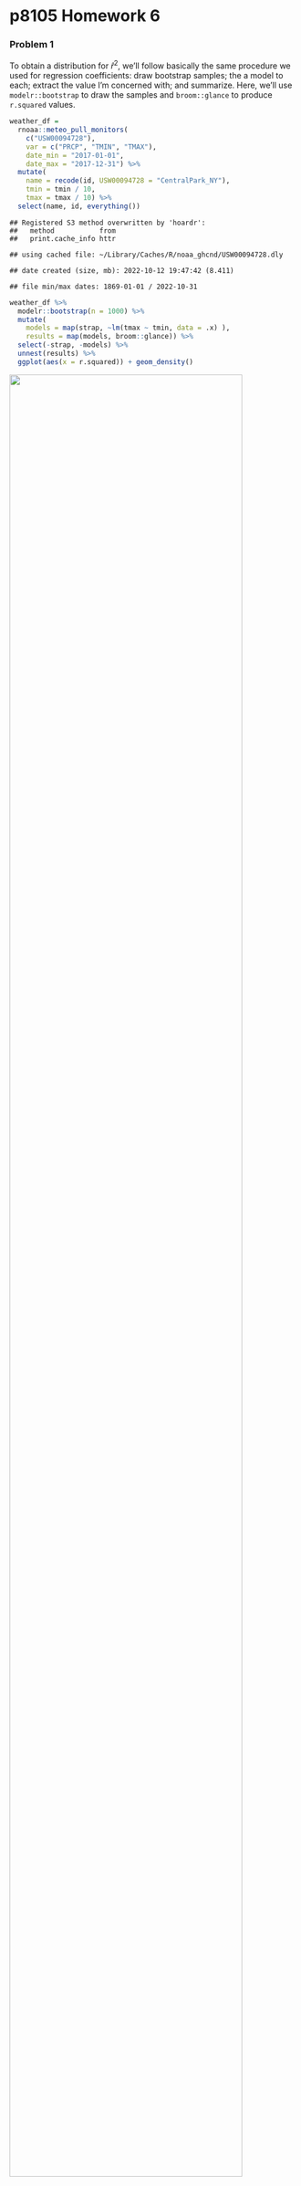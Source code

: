 p8105 Homework 6
================

### Problem 1

To obtain a distribution for $\hat{r}^2$, we’ll follow basically the
same procedure we used for regression coefficients: draw bootstrap
samples; the a model to each; extract the value I’m concerned with; and
summarize. Here, we’ll use `modelr::bootstrap` to draw the samples and
`broom::glance` to produce `r.squared` values.

``` r
weather_df = 
  rnoaa::meteo_pull_monitors(
    c("USW00094728"),
    var = c("PRCP", "TMIN", "TMAX"), 
    date_min = "2017-01-01",
    date_max = "2017-12-31") %>%
  mutate(
    name = recode(id, USW00094728 = "CentralPark_NY"),
    tmin = tmin / 10,
    tmax = tmax / 10) %>%
  select(name, id, everything())
```

    ## Registered S3 method overwritten by 'hoardr':
    ##   method           from
    ##   print.cache_info httr

    ## using cached file: ~/Library/Caches/R/noaa_ghcnd/USW00094728.dly

    ## date created (size, mb): 2022-10-12 19:47:42 (8.411)

    ## file min/max dates: 1869-01-01 / 2022-10-31

``` r
weather_df %>% 
  modelr::bootstrap(n = 1000) %>% 
  mutate(
    models = map(strap, ~lm(tmax ~ tmin, data = .x) ),
    results = map(models, broom::glance)) %>% 
  select(-strap, -models) %>% 
  unnest(results) %>% 
  ggplot(aes(x = r.squared)) + geom_density()
```

<img src="p8105_hw6_xd2268_files/figure-gfm/unnamed-chunk-1-1.png" width="90%" />

In this example, the $\hat{r}^2$ value is high, and the upper bound at 1
may be a cause for the generally skewed shape of the distribution. If we
wanted to construct a confidence interval for $R^2$, we could take the
2.5% and 97.5% quantiles of the estimates across bootstrap samples.
However, because the shape isn’t symmetric, using the mean +/- 1.96
times the standard error probably wouldn’t work well.

We can produce a distribution for $\log(\beta_0 * \beta1)$ using a
similar approach, with a bit more wrangling before we make our plot.

``` r
weather_df %>% 
  modelr::bootstrap(n = 1000) %>% 
  mutate(
    models = map(strap, ~lm(tmax ~ tmin, data = .x) ),
    results = map(models, broom::tidy)) %>% 
  select(-strap, -models) %>% 
  unnest(results) %>% 
  select(id = `.id`, term, estimate) %>% 
  pivot_wider(
    names_from = term, 
    values_from = estimate) %>% 
  rename(beta0 = `(Intercept)`, beta1 = tmin) %>% 
  mutate(log_b0b1 = log(beta0 * beta1)) %>% 
  ggplot(aes(x = log_b0b1)) + geom_density()
```

<img src="p8105_hw6_xd2268_files/figure-gfm/unnamed-chunk-2-1.png" width="90%" />

As with $r^2$, this distribution is somewhat skewed and has some
outliers.

The point of this is not to say you should always use the bootstrap –
it’s possible to establish “large sample” distributions for strange
parameters / values / summaries in a lot of cases, and those are great
to have. But it is helpful to know that there’s a way to do inference
even in tough cases.

### Problem 2

``` r
homicide_data = read_csv("./data/homicide_data.csv")
```

    ## Rows: 52179 Columns: 12
    ## ── Column specification ────────────────────────────────────────────────────────
    ## Delimiter: ","
    ## chr (9): uid, victim_last, victim_first, victim_race, victim_age, victim_sex...
    ## dbl (3): reported_date, lat, lon
    ## 
    ## ℹ Use `spec()` to retrieve the full column specification for this data.
    ## ℹ Specify the column types or set `show_col_types = FALSE` to quiet this message.

-   Create a `city_state` variable (e.g. “Baltimore, MD”), and a binary
    variable indicating whether the homicide is solved. Omit cities
    Dallas, TX; Phoenix, AZ; and Kansas City, MO – these don’t report
    victim race. Also omit Tulsa, AL – this is a data entry mistake. For
    this problem, limit your analysis those for whom `victim_race` is
    `white` or `black`. Be sure that `victim_age` is numeric.

``` r
homicide = homicide_data %>% 
  mutate(
    city_state = str_c(city, ', ', state),
    solved = ifelse(disposition %in% c("Closed without arrest", "Open/No arrest"), FALSE, TRUE),
    victim_age = as.numeric(victim_age)
  ) %>% 
  filter(
    !city_state %in% c("Dallas, TX", "Phoenix, AZ", "Kansas City, MO", "Tulsa, AL"),
    victim_race %in% c("White", "Black")
    )
```

-   For the city of Baltimore, MD, use the `glm` function to fit a
    logistic regression with resolved vs unresolved as the outcome and
    victim age, sex and race as predictors. Save the output of `glm` as
    an R object; apply the `broom::tidy` to this object; and obtain the
    estimate and confidence interval of the adjusted **odds ratio** for
    solving homicides comparing male victims to female victims keeping
    all other variables fixed.

``` r
baltimore_df = 
  homicide %>% 
  filter(city == "Baltimore")

bal_logistic = 
  baltimore_df %>% 
  glm(solved ~ victim_age + victim_sex + victim_race, data = ., family = binomial()) %>% 
  broom::tidy()

bal_logistic
```

    ## # A tibble: 4 × 5
    ##   term             estimate std.error statistic  p.value
    ##   <chr>               <dbl>     <dbl>     <dbl>    <dbl>
    ## 1 (Intercept)       0.310     0.171        1.81 7.04e- 2
    ## 2 victim_age       -0.00673   0.00332     -2.02 4.30e- 2
    ## 3 victim_sexMale   -0.854     0.138       -6.18 6.26e-10
    ## 4 victim_raceWhite  0.842     0.175        4.82 1.45e- 6

``` r
bal_logistic %>% 
  mutate(
    OR = exp(estimate),
    conf_low = exp(estimate - 1.96 * std.error),
    conf_high = exp(estimate + 1.96 * std.error)) %>%
  select(term, Log_OR = estimate, OR, conf_low, conf_high) %>% 
  filter(term == "victim_sexMale") %>% 
  knitr::kable(digits = 3)
```

| term           | Log_OR |    OR | conf_low | conf_high |
|:---------------|-------:|------:|---------:|----------:|
| victim_sexMale | -0.854 | 0.426 |    0.325 |     0.558 |

The output of `glm` was saved as `bal_logistic`. As shown in the output,
for solving homicides comparing male victims to female victims keeping
all other variables fixed, the estimate adjusted OR is 0.426, and
confidence interval of the adjusted OR is (0.325, 0.558).

-   Now run `glm` for each of the cities in your dataset, and extract
    the adjusted odds ratio (and CI) for solving homicides comparing
    male victims to female victims. Do this within a “tidy” pipeline,
    making use of `purrr::map`, list columns, and `unnest` as necessary
    to create a dataframe with estimated ORs and CIs for each city.

Firstly, write a function:

``` r
city_logistic = function(df) {
  
    glm(solved ~ victim_age + victim_sex + victim_race, data = df, family = binomial()) %>% 
    broom::tidy() %>% 
    mutate(
      OR = exp(estimate),
      conf_low = exp(estimate - 1.96 * std.error),
      conf_high = exp(estimate + 1.96 * std.error)) %>%
    select(term, Log_OR = estimate, OR, conf_low, conf_high)
  
}
```

Apply this function to the `homicide` dataframe:

``` r
cities_logistic = 
  homicide %>% 
  filter(victim_sex %in% c("Female", "Male")) %>% 
  nest(df = -city_state) %>% 
  mutate(
    outcome = map(df, city_logistic)
  ) %>% 
  unnest(outcome) %>% 
  select(-df) %>% 
  filter(term == "victim_sexMale")
```

Here is the dataframe with estimated adjusted ORs and CIs for each city
for solving homicides comparing male victims to female victims.

``` r
cities_logistic %>% 
  knitr::kable(digits = 3)
```

| city_state         | term           | Log_OR |    OR | conf_low | conf_high |
|:-------------------|:---------------|-------:|------:|---------:|----------:|
| Albuquerque, NM    | victim_sexMale |  0.570 | 1.767 |    0.831 |     3.761 |
| Atlanta, GA        | victim_sexMale |  0.000 | 1.000 |    0.684 |     1.463 |
| Baltimore, MD      | victim_sexMale | -0.854 | 0.426 |    0.325 |     0.558 |
| Baton Rouge, LA    | victim_sexMale | -0.964 | 0.381 |    0.209 |     0.695 |
| Birmingham, AL     | victim_sexMale | -0.139 | 0.870 |    0.574 |     1.318 |
| Boston, MA         | victim_sexMale | -0.404 | 0.667 |    0.354 |     1.260 |
| Buffalo, NY        | victim_sexMale | -0.653 | 0.521 |    0.290 |     0.935 |
| Charlotte, NC      | victim_sexMale | -0.123 | 0.884 |    0.557 |     1.403 |
| Chicago, IL        | victim_sexMale | -0.891 | 0.410 |    0.336 |     0.501 |
| Cincinnati, OH     | victim_sexMale | -0.917 | 0.400 |    0.236 |     0.677 |
| Columbus, OH       | victim_sexMale | -0.630 | 0.532 |    0.378 |     0.750 |
| Denver, CO         | victim_sexMale | -0.736 | 0.479 |    0.236 |     0.971 |
| Detroit, MI        | victim_sexMale | -0.541 | 0.582 |    0.462 |     0.734 |
| Durham, NC         | victim_sexMale | -0.208 | 0.812 |    0.392 |     1.683 |
| Fort Worth, TX     | victim_sexMale | -0.402 | 0.669 |    0.397 |     1.127 |
| Fresno, CA         | victim_sexMale |  0.289 | 1.335 |    0.580 |     3.071 |
| Houston, TX        | victim_sexMale | -0.341 | 0.711 |    0.558 |     0.907 |
| Indianapolis, IN   | victim_sexMale | -0.085 | 0.919 |    0.679 |     1.242 |
| Jacksonville, FL   | victim_sexMale | -0.329 | 0.720 |    0.537 |     0.966 |
| Las Vegas, NV      | victim_sexMale | -0.178 | 0.837 |    0.608 |     1.154 |
| Long Beach, CA     | victim_sexMale | -0.891 | 0.410 |    0.156 |     1.082 |
| Los Angeles, CA    | victim_sexMale | -0.413 | 0.662 |    0.458 |     0.956 |
| Louisville, KY     | victim_sexMale | -0.712 | 0.491 |    0.305 |     0.790 |
| Memphis, TN        | victim_sexMale | -0.324 | 0.723 |    0.529 |     0.988 |
| Miami, FL          | victim_sexMale | -0.663 | 0.515 |    0.304 |     0.872 |
| Milwaukee, wI      | victim_sexMale | -0.319 | 0.727 |    0.499 |     1.060 |
| Minneapolis, MN    | victim_sexMale | -0.054 | 0.947 |    0.478 |     1.875 |
| Nashville, TN      | victim_sexMale |  0.034 | 1.034 |    0.685 |     1.562 |
| New Orleans, LA    | victim_sexMale | -0.536 | 0.585 |    0.422 |     0.811 |
| New York, NY       | victim_sexMale | -1.338 | 0.262 |    0.138 |     0.499 |
| Oakland, CA        | victim_sexMale | -0.574 | 0.563 |    0.365 |     0.868 |
| Oklahoma City, OK  | victim_sexMale | -0.026 | 0.974 |    0.624 |     1.520 |
| Omaha, NE          | victim_sexMale | -0.961 | 0.382 |    0.203 |     0.721 |
| Philadelphia, PA   | victim_sexMale | -0.701 | 0.496 |    0.378 |     0.652 |
| Pittsburgh, PA     | victim_sexMale | -0.842 | 0.431 |    0.265 |     0.700 |
| Richmond, VA       | victim_sexMale |  0.006 | 1.006 |    0.498 |     2.033 |
| San Antonio, TX    | victim_sexMale | -0.350 | 0.705 |    0.398 |     1.249 |
| Sacramento, CA     | victim_sexMale | -0.402 | 0.669 |    0.335 |     1.337 |
| Savannah, GA       | victim_sexMale | -0.143 | 0.867 |    0.422 |     1.780 |
| San Bernardino, CA | victim_sexMale | -0.692 | 0.500 |    0.171 |     1.462 |
| San Diego, CA      | victim_sexMale | -0.884 | 0.413 |    0.200 |     0.855 |
| San Francisco, CA  | victim_sexMale | -0.498 | 0.608 |    0.317 |     1.165 |
| St. Louis, MO      | victim_sexMale | -0.352 | 0.703 |    0.530 |     0.932 |
| Stockton, CA       | victim_sexMale |  0.301 | 1.352 |    0.621 |     2.942 |
| Tampa, FL          | victim_sexMale | -0.214 | 0.808 |    0.348 |     1.876 |
| Tulsa, OK          | victim_sexMale | -0.025 | 0.976 |    0.614 |     1.552 |
| Washington, DC     | victim_sexMale | -0.370 | 0.691 |    0.469 |     1.018 |

-   Create a plot that shows the estimated ORs and CIs for each city.
    Organize cities according to estimated OR, and comment on the plot.

``` r
cities_logistic %>% 
  mutate(
    city_state = fct_reorder(city_state, OR)
  ) %>% 
  ggplot(aes(x = city_state, y = OR)) +
  geom_point() +
  geom_errorbar(aes(ymin = conf_low, ymax = conf_high)) +
  theme(axis.text.x = element_text(
      angle = 90, vjust = 0.5, hjust = 1)) +
  labs(
    title = "Estimated ORs and CIs for Each City",
    x = "City",
    y = "Estimated OR and CI"
  )
```

<img src="p8105_hw6_xd2268_files/figure-gfm/unnamed-chunk-9-1.png" width="90%" />

According to this plot, NYC has the lowest estimated adjusted OR for
solving homicides comparing male victims to female victims, and
Albuquerque has the highest. The majority of cities have ORs that are
lower than 1, while a lot of them have CIs crossing the null value 1.

### Problem 3

-   Load and clean the data for regression analysis (i.e. convert
    numeric to factor where appropriate, check for missing data, etc.).

``` r
birthweight = read_csv("./data/birthweight.csv") %>% 
  mutate(
    babysex = factor(babysex, levels=c(1, 2), labels = c('Male','Female')),
    frace = factor(frace, levels=c(1, 2, 3, 4, 8, 9), labels = c('White','Black','Asian','Puerto Rican','Other','Unknown')),
    malform = factor(malform, levels=c(0, 1), labels = c('absent','present')),
    mrace = factor(mrace, levels=c(1, 2, 3, 4, 8), labels = c('White','Black','Asian','Puerto Rican','Other'))
  )
```

    ## Rows: 4342 Columns: 20
    ## ── Column specification ────────────────────────────────────────────────────────
    ## Delimiter: ","
    ## dbl (20): babysex, bhead, blength, bwt, delwt, fincome, frace, gaweeks, malf...
    ## 
    ## ℹ Use `spec()` to retrieve the full column specification for this data.
    ## ℹ Specify the column types or set `show_col_types = FALSE` to quiet this message.

``` r
birthweight %>% drop_na()
```

    ## # A tibble: 4,342 × 20
    ##    babysex bhead blength   bwt delwt fincome frace gaweeks malform menarche
    ##    <fct>   <dbl>   <dbl> <dbl> <dbl>   <dbl> <fct>   <dbl> <fct>      <dbl>
    ##  1 Female     34      51  3629   177      35 White    39.9 absent        13
    ##  2 Male       34      48  3062   156      65 Black    25.9 absent        14
    ##  3 Female     36      50  3345   148      85 White    39.9 absent        12
    ##  4 Male       34      52  3062   157      55 White    40   absent        14
    ##  5 Female     34      52  3374   156       5 White    41.6 absent        13
    ##  6 Male       33      52  3374   129      55 White    40.7 absent        12
    ##  7 Female     33      46  2523   126      96 Black    40.3 absent        14
    ##  8 Female     33      49  2778   140       5 White    37.4 absent        12
    ##  9 Male       36      52  3515   146      85 White    40.3 absent        11
    ## 10 Male       33      50  3459   169      75 Black    40.7 absent        12
    ## # … with 4,332 more rows, and 10 more variables: mheight <dbl>, momage <dbl>,
    ## #   mrace <fct>, parity <dbl>, pnumlbw <dbl>, pnumsga <dbl>, ppbmi <dbl>,
    ## #   ppwt <dbl>, smoken <dbl>, wtgain <dbl>
    ## # ℹ Use `print(n = ...)` to see more rows, and `colnames()` to see all variable names

Four categorical variables `babysex`, `frace`, `malform`, and `mrace`
are converted to factor. And the number of rows is always why 4342
whether `drop_na` works or not. We can tell there is no missing value in
this dataset.

-   Propose a regression model for birthweight. This model may be based
    on a hypothesized structure for the factors that underly
    birthweight, on a data-driven model-building process, or a
    combination of the two. Describe your modeling process and show a
    plot of model residuals against fitted values – use
    `add_predictions` and `add_residuals` in making this plot.

We are interested in the association between baby’s length at birth and
baby birth weight. Firstly, make a sctterplot between these two:

``` r
birthweight %>% 
  ggplot(aes(x = blength, y = bwt)) + 
  geom_point(alpha = .3)
```

<img src="p8105_hw6_xd2268_files/figure-gfm/unnamed-chunk-11-1.png" width="90%" />

We a tell an approximately linear relationship between length and
weight. Then, try to build a linear regression model:

``` r
lmodel_a = lm(bwt ~ blength, data = birthweight)

lmodel_a %>% 
  broom::tidy()
```

    ## # A tibble: 2 × 5
    ##   term        estimate std.error statistic   p.value
    ##   <chr>          <dbl>     <dbl>     <dbl>     <dbl>
    ## 1 (Intercept)   -3841.     95.1      -40.4 5.44e-303
    ## 2 blength         140.      1.91      73.2 0

``` r
birthweight %>% 
  add_predictions(lmodel_a) %>% 
  ggplot(aes(x = blength, y = bwt)) + 
  geom_point(alpha = .3) + 
  geom_line(aes(y = pred), color = "red")
```

<img src="p8105_hw6_xd2268_files/figure-gfm/unnamed-chunk-12-1.png" width="90%" />

Show a plot of model residuals against fitted values:

``` r
birthweight %>% 
  add_predictions(lmodel_a) %>% 
  add_residuals(lmodel_a) %>% 
  ggplot(aes(x = pred, y = resid)) + 
  geom_point(alpha = .3) +
  labs(
    title = "Plot of Model Residuals against Fitted Values",
    x = "Fitted Value",
    y = "Residual"
  )
```

<img src="p8105_hw6_xd2268_files/figure-gfm/unnamed-chunk-13-1.png" width="90%" />

The plot implies heteroscedasticity problem – it seems the residuals and
the fitted values are correlated.

-   Compare your model to two others:

One using length at birth and gestational age as predictors (main
effects only).

``` r
lmodel_b = lm(bwt ~ blength + gaweeks, data = birthweight)

lmodel_b %>% 
  broom::tidy()
```

    ## # A tibble: 3 × 5
    ##   term        estimate std.error statistic  p.value
    ##   <chr>          <dbl>     <dbl>     <dbl>    <dbl>
    ## 1 (Intercept)  -4348.      98.0      -44.4 0       
    ## 2 blength        129.       1.99      64.6 0       
    ## 3 gaweeks         27.0      1.72      15.7 2.36e-54

One using head circumference, length, sex, and all interactions
(including the three-way interaction) between these.

``` r
lmodel_c = lm(bwt ~ bhead * blength * babysex, data = birthweight)

lmodel_c %>% 
  broom::tidy()
```

    ## # A tibble: 8 × 5
    ##   term                         estimate std.error statistic      p.value
    ##   <chr>                           <dbl>     <dbl>     <dbl>        <dbl>
    ## 1 (Intercept)                 -7177.     1265.       -5.67  0.0000000149
    ## 2 bhead                         182.       38.1       4.78  0.00000184  
    ## 3 blength                       102.       26.2       3.90  0.0000992   
    ## 4 babysexFemale                6375.     1678.        3.80  0.000147    
    ## 5 bhead:blength                  -0.554     0.780    -0.710 0.478       
    ## 6 bhead:babysexFemale          -198.       51.1      -3.88  0.000105    
    ## 7 blength:babysexFemale        -124.       35.1      -3.52  0.000429    
    ## 8 bhead:blength:babysexFemale     3.88      1.06      3.67  0.000245

-   Make this comparison in terms of the cross-validated prediction
    error; use `crossv_mc` and functions in `purrr` as appropriate.

``` r
cv_df = 
  crossv_mc(birthweight, 100) %>% 
  mutate(
    train = map(train, as_tibble),
    test = map(test, as_tibble),
  )
  
cv_df = 
  cv_df %>% 
  mutate(
    lmodel_a_fits = map(.x = train, ~lm(bwt ~ blength, data = .x)),
    lmodel_b_fits = map(.x = train, ~lm(bwt ~ blength + gaweeks, data = .x)),
    lmodel_c_fits = map(.x = train, ~lm(bwt ~ bhead * blength * babysex, data = .x))
  ) %>% 
  mutate(
    rmse_a_lm = map2_dbl(.x = lmodel_a_fits, .y = test, ~rmse(model = .x, data = .y)),
    rmse_b_lm = map2_dbl(.x = lmodel_b_fits, .y = test, ~rmse(model = .x, data = .y)),
    rmse_c_lm = map2_dbl(.x = lmodel_c_fits, .y = test, ~rmse(model = .x, data = .y))
  )
```

Look at the results by making box plots:

``` r
cv_df %>% 
  select(starts_with("rmse")) %>% 
  pivot_longer(
    everything(),
    names_to = "model",
    values_to = "rmse",
    names_prefix = "rmse_"
  ) %>% 
  ggplot(aes(x = model, y = rmse)) +
  geom_boxplot() +
  labs(
    title = "Box Plots of RMSEs for Three Model",
    x = "Model",
    y = "RMSE"
  )
```

<img src="p8105_hw6_xd2268_files/figure-gfm/unnamed-chunk-17-1.png" width="90%" />

According to the result, obviously, the third model (one using head
circumference, length, sex, and all interactions) has the smallest RMSE.
